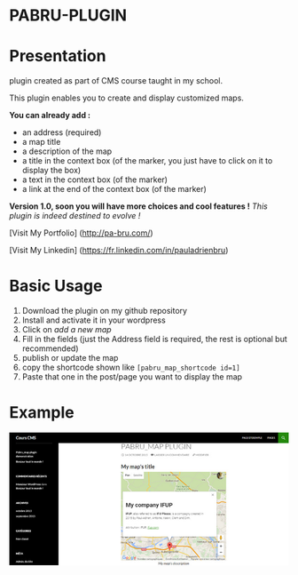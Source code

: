 # PABRU-PLUGIN

Presentation
===========

plugin created as part of CMS course taught in my school.

This plugin enables you to create and display customized maps.

**You can already add :**
- an address (required)
- a map title
- a description of the map
- a title in the context box (of the marker, you just have to click on it to display the box)
- a text in the context box (of the marker)
- a link at the end of the context box (of the marker)

**Version 1.0, soon you will have more choices and cool features !**
*This plugin is indeed destined to evolve !*


[Visit My Portfolio] (http://pa-bru.com/)

[Visit My Linkedin] (https://fr.linkedin.com/in/pauladrienbru)

Basic Usage
===========

1. Download the plugin on my github repository
2. Install and activate it in your wordpress
3. Click on *add a new map*
4. Fill in the fields (just the Address field is required, the rest is optional but recommended)
5. publish or update the map 
6. copy the shortcode shown like `[pabru_map_shortcode id=1]`
7. Paste that one in the post/page you want to display the map


Example
===========
![alt tag](screenshot.jpg)
